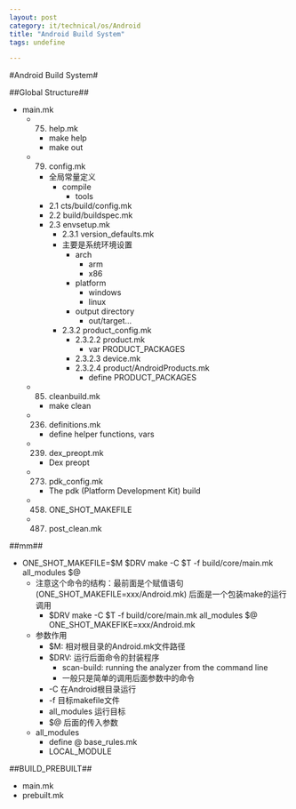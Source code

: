 ```yaml
---
layout: post
category: it/technical/os/Android
title: "Android Build System"
tags: undefine

---
```

#Android Build System#



##Global Structure##
* main.mk
  * 75. help.mk
    * make help
    * make out
  * 79. config.mk
    * 全局常量定义
      * compile
        * tools
    * 2.1 cts/build/config.mk
    * 2.2 build/buildspec.mk
    * 2.3 envsetup.mk
      * 2.3.1 version_defaults.mk
      * 主要是系统环境设置
        * arch
          * arm
          * x86
        * platform
          * windows
          * linux
        * output directory
          * out/target...
      * 2.3.2 product_config.mk
        * 2.3.2.2 product.mk
          * var PRODUCT_PACKAGES
        * 2.3.2.3 device.mk
        * 2.3.2.4 product/AndroidProducts.mk
          * define PRODUCT_PACKAGES
  * 85. cleanbuild.mk
    * make clean
  * 236. definitions.mk
    * define helper functions, vars
  * 239. dex_preopt.mk
    * Dex preopt
  * 273. pdk_config.mk
    * The pdk (Platform Development Kit) build
  * 458. ONE_SHOT_MAKEFILE 
  * 487. post_clean.mk



##mm##
* ONE_SHOT_MAKEFILE=$M $DRV make -C $T -f build/core/main.mk all_modules $@
  * 注意这个命令的结构：最前面是个赋值语句(ONE_SHOT_MAKEFILE=xxx/Android.mk) 后面是一个包装make的运行调用
    * $DRV make -C $T -f build/core/main.mk all_modules $@ ONE_SHOT_MAKEFIKE=xxx/Android.mk
  * 参数作用
    * $M: 相对根目录的Android.mk文件路径
    * $DRV: 运行后面命令的封装程序
      * scan-build: running the analyzer from the command line
      * 一般只是简单的调用后面参数中的命令
    * -C 在Android根目录运行
    * -f 目标makefile文件
    * all_modules 运行目标
    * $@ 后面的传入参数
  * all_modules
    * define @ base_rules.mk
    * LOCAL_MODULE



##BUILD_PREBUILT##
* main.mk
* prebuilt.mk
